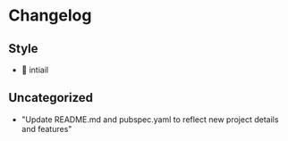 # Changelog

## Style
 - 🎨 intiail

## Uncategorized
 - "Update README.md and pubspec.yaml to reflect new project details and features"

